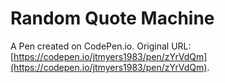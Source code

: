 # Random Quote Machine

A Pen created on CodePen.io. Original URL: [https://codepen.io/jtmyers1983/pen/zYrVdQm](https://codepen.io/jtmyers1983/pen/zYrVdQm).


